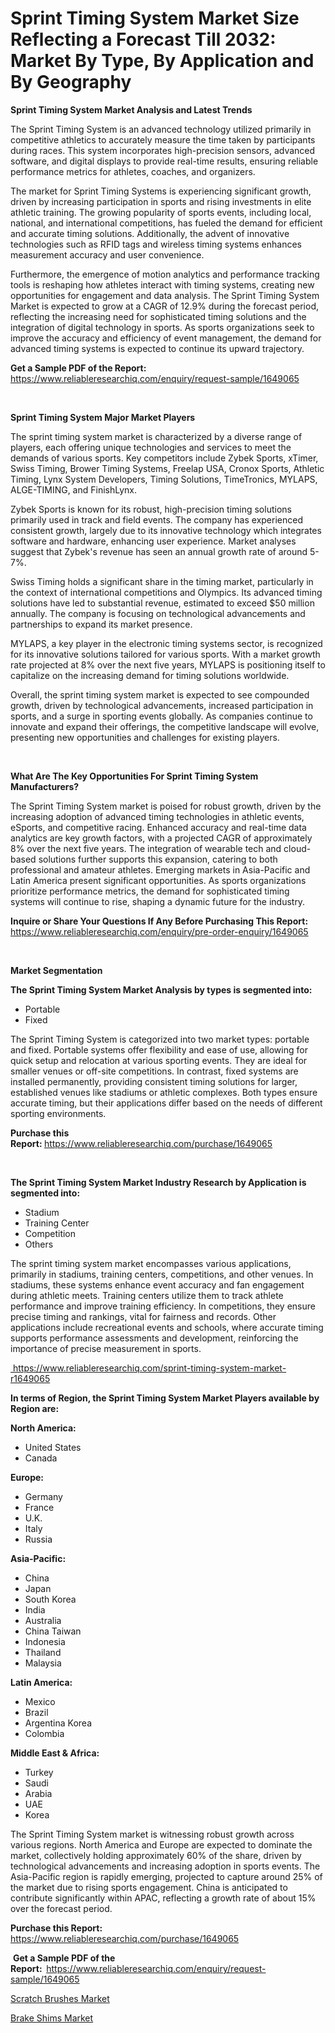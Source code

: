 <p><h1>Sprint Timing System Market Size Reflecting a Forecast Till 2032: Market By Type, By Application and By Geography</h1></p><p><strong>Sprint Timing System Market Analysis and Latest Trends</strong></p>
<p><p>The Sprint Timing System is an advanced technology utilized primarily in competitive athletics to accurately measure the time taken by participants during races. This system incorporates high-precision sensors, advanced software, and digital displays to provide real-time results, ensuring reliable performance metrics for athletes, coaches, and organizers.</p><p>The market for Sprint Timing Systems is experiencing significant growth, driven by increasing participation in sports and rising investments in elite athletic training. The growing popularity of sports events, including local, national, and international competitions, has fueled the demand for efficient and accurate timing solutions. Additionally, the advent of innovative technologies such as RFID tags and wireless timing systems enhances measurement accuracy and user convenience.</p><p>Furthermore, the emergence of motion analytics and performance tracking tools is reshaping how athletes interact with timing systems, creating new opportunities for engagement and data analysis. The Sprint Timing System Market is expected to grow at a CAGR of 12.9% during the forecast period, reflecting the increasing need for sophisticated timing solutions and the integration of digital technology in sports. As sports organizations seek to improve the accuracy and efficiency of event management, the demand for advanced timing systems is expected to continue its upward trajectory.</p></p>
<p><strong>Get a Sample PDF of the Report:&nbsp;</strong> <a href="https://www.reliableresearchiq.com/enquiry/request-sample/1649065?utm_campaign=1087&utm_medium=2&utm_source=Github&utm_content=ia&utm_term=09042025&utm_id=sprint-timing-system">https://www.reliableresearchiq.com/enquiry/request-sample/1649065</a></p>
<p>&nbsp;</p>
<p><strong>Sprint Timing System Major Market Players</strong></p>
<p><p>The sprint timing system market is characterized by a diverse range of players, each offering unique technologies and services to meet the demands of various sports. Key competitors include Zybek Sports, xTimer, Swiss Timing, Brower Timing Systems, Freelap USA, Cronox Sports, Athletic Timing, Lynx System Developers, Timing Solutions, TimeTronics, MYLAPS, ALGE-TIMING, and FinishLynx.</p><p>Zybek Sports is known for its robust, high-precision timing solutions primarily used in track and field events. The company has experienced consistent growth, largely due to its innovative technology which integrates software and hardware, enhancing user experience. Market analyses suggest that Zybek's revenue has seen an annual growth rate of around 5-7%.</p><p>Swiss Timing holds a significant share in the timing market, particularly in the context of international competitions and Olympics. Its advanced timing solutions have led to substantial revenue, estimated to exceed $50 million annually. The company is focusing on technological advancements and partnerships to expand its market presence.</p><p>MYLAPS, a key player in the electronic timing systems sector, is recognized for its innovative solutions tailored for various sports. With a market growth rate projected at 8% over the next five years, MYLAPS is positioning itself to capitalize on the increasing demand for timing solutions worldwide.</p><p>Overall, the sprint timing system market is expected to see compounded growth, driven by technological advancements, increased participation in sports, and a surge in sporting events globally. As companies continue to innovate and expand their offerings, the competitive landscape will evolve, presenting new opportunities and challenges for existing players.</p></p>
<p>&nbsp;</p>
<p><strong>What Are The Key Opportunities For Sprint Timing System Manufacturers?</strong></p>
<p><p>The Sprint Timing System market is poised for robust growth, driven by the increasing adoption of advanced timing technologies in athletic events, eSports, and competitive racing. Enhanced accuracy and real-time data analytics are key growth factors, with a projected CAGR of approximately 8% over the next five years. The integration of wearable tech and cloud-based solutions further supports this expansion, catering to both professional and amateur athletes. Emerging markets in Asia-Pacific and Latin America present significant opportunities. As sports organizations prioritize performance metrics, the demand for sophisticated timing systems will continue to rise, shaping a dynamic future for the industry.</p></p>
<p><strong>Inquire or Share Your Questions If Any Before Purchasing This Report:</strong> <a href="https://www.reliableresearchiq.com/enquiry/pre-order-enquiry/1649065?utm_campaign=1087&utm_medium=2&utm_source=Github&utm_content=ia&utm_term=09042025&utm_id=sprint-timing-system">https://www.reliableresearchiq.com/enquiry/pre-order-enquiry/1649065</a></p>
<p>&nbsp;</p>
<p><strong>Market Segmentation</strong></p>
<p><strong>The Sprint Timing System Market Analysis by types is segmented into:</strong></p>
<p><ul><li>Portable</li><li>Fixed</li></ul></p>
<p><p>The Sprint Timing System is categorized into two market types: portable and fixed. Portable systems offer flexibility and ease of use, allowing for quick setup and relocation at various sporting events. They are ideal for smaller venues or off-site competitions. In contrast, fixed systems are installed permanently, providing consistent timing solutions for larger, established venues like stadiums or athletic complexes. Both types ensure accurate timing, but their applications differ based on the needs of different sporting environments.</p></p>
<p><strong>Purchase this Report:&nbsp;</strong><a href="https://www.reliableresearchiq.com/purchase/1649065?utm_campaign=1087&utm_medium=2&utm_source=Github&utm_content=ia&utm_term=09042025&utm_id=sprint-timing-system">https://www.reliableresearchiq.com/purchase/1649065</a></p>
<p>&nbsp;</p>
<p><strong>The Sprint Timing System Market Industry Research by Application is segmented into:</strong></p>
<p><ul><li>Stadium</li><li>Training Center</li><li>Competition</li><li>Others</li></ul></p>
<p><p>The sprint timing system market encompasses various applications, primarily in stadiums, training centers, competitions, and other venues. In stadiums, these systems enhance event accuracy and fan engagement during athletic meets. Training centers utilize them to track athlete performance and improve training efficiency. In competitions, they ensure precise timing and rankings, vital for fairness and records. Other applications include recreational events and schools, where accurate timing supports performance assessments and development, reinforcing the importance of precise measurement in sports.</p></p>
<p><a href="https://www.reliableresearchiq.com/sprint-timing-system-market-r1649065?utm_campaign=1087&utm_medium=2&utm_source=Github&utm_content=ia&utm_term=09042025&utm_id=sprint-timing-system">&nbsp;https://www.reliableresearchiq.com/sprint-timing-system-market-r1649065</a></p>
<p><strong>In terms of Region, the Sprint Timing System Market Players available by Region are:</strong></p>
<p>
    <p> <strong> North America: </strong>
        <ul>
            <li>United States</li>
            <li>Canada</li>
        </ul>
        </p> 
    <p> <strong> Europe: </strong>
        <ul>
            <li>Germany</li>
            <li>France</li>
            <li>U.K.</li>
            <li>Italy</li>
            <li>Russia</li>
        </ul>
        </p> 
    <p> <strong> Asia-Pacific: </strong>
        <ul>
            <li>China</li>
            <li>Japan</li>
            <li>South Korea</li>
            <li>India</li>
            <li>Australia</li>
            <li>China Taiwan</li>
            <li>Indonesia</li>
            <li>Thailand</li>
            <li>Malaysia</li>
        </ul>
        </p> 
    <p> <strong> Latin America: </strong>
        <ul>
            <li>Mexico</li>
            <li>Brazil</li>
            <li>Argentina Korea</li>
            <li>Colombia</li>
        </ul>
        </p> 
    <p> <strong> Middle East & Africa: </strong>
        <ul>
            <li>Turkey</li>
            <li>Saudi</li>
            <li>Arabia</li>
            <li>UAE</li>
            <li>Korea</li>
        </ul>
    </p>
    </p>
<p><p>The Sprint Timing System market is witnessing robust growth across various regions. North America and Europe are expected to dominate the market, collectively holding approximately 60% of the share, driven by technological advancements and increasing adoption in sports events. The Asia-Pacific region is rapidly emerging, projected to capture around 25% of the market due to rising sports engagement. China is anticipated to contribute significantly within APAC, reflecting a growth rate of about 15% over the forecast period.</p></p>
<p><strong>Purchase this Report: </strong><a href="https://www.reliableresearchiq.com/purchase/1649065?utm_campaign=1087&utm_medium=2&utm_source=Github&utm_content=ia&utm_term=09042025&utm_id=sprint-timing-system">https://www.reliableresearchiq.com/purchase/1649065</a></p>
<p>&nbsp;<strong>Get a Sample PDF of the Report:&nbsp;&nbsp;</strong><a href="https://www.reliableresearchiq.com/enquiry/request-sample/1649065?utm_campaign=1087&utm_medium=2&utm_source=Github&utm_content=ia&utm_term=09042025&utm_id=sprint-timing-system">https://www.reliableresearchiq.com/enquiry/request-sample/1649065</a></p>
<p><strong></strong></p>
<p><p><a href="https://github.com/vestadjogile/Market-Research-Report-List-1/blob/main/scratch-brushes-market.md?utm_campaign=1087&utm_medium=2&utm_source=Github&utm_content=ia&utm_term=09042025&utm_id=sprint-timing-system">Scratch Brushes Market</a></p><p><a href="https://github.com/lelahokendo/Market-Research-Report-List-1/blob/main/brake-shims-market.md?utm_campaign=1087&utm_medium=2&utm_source=Github&utm_content=ia&utm_term=09042025&utm_id=sprint-timing-system">Brake Shims Market</a></p></p>